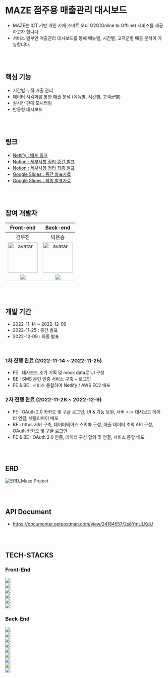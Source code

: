 # MAZE 점주용 매출관리 대시보드
- MAZE는 ICT 기반 개인 카페 스마트 오더 O2O(Online to Offline) 서비스를 제공하고자 합니다.
- 서비스 일부인 매출관리 대시보드를 통해 메뉴별, 시간별, 고객군별 매출 분석이 가능합니다.

</br>
</br>

## 핵심 기능
- 기간별 누적 매출 관리
- 데이터 시각화를 통한 매출 분석 (메뉴별, 시간별, 고객군별)
- 실시간 판매 모니터링
- 반응형 대시보드

</br>
</br>

## 링크
- <a href="https://maze-dashboard-wecode.netlify.app/">Netlify : 배포 링크</a>
- <a href="https://www.notion.so/Maze-Wecode-d73b4212f25e43ff968c5adc32cd6cdf">Notion : 세부사항 정리 중간 발표</a>
- <a href="https://plucky-fortnight-4e0.notion.site/Maze-Wecode-3d329a04d80d4c8292f0c880c74ff694">Notion : 세부사항 정리 최종 발표</a>
- <a href="https://docs.google.com/presentation/d/143y5fC5Mu6RUIq8OaurH0zLlxHBdAL6O8Y7xSRe5h9w/edit#slide=id.g197fe1dd980_0_10">Google Slides : 중간 발표자료</a>
- <a href="https://docs.google.com/presentation/d/1-o1-SoDOxlsqJgj1XzsN_1Ef2uD3fnc9Dmnf03DKeBM/edit#slide=id.gcb9a0b074_1_0">Google Slides : 최종 발표자료</a>

<br>
<br>

## 참여 개발자
|Front-end|Back-end|
| :--: | :--: |
|김우진|박은송|
|<img width="95px" height="95px" src="https://avatars.githubusercontent.com/u/111094669?v=4" alt="avatar"/> | <img width="95px" height="95px" src="https://avatars.githubusercontent.com/u/111448985?v=4" alt="avatar"/>|
|[<img src="https://img.shields.io/badge/GitHub-181717?style=for-the-badge&logo=GitHub&logoColor=white"/>](https://github.com/w00jinkim)|[<img src="https://img.shields.io/badge/GitHub-181717?style=for-the-badge&logo=GitHub&logoColor=white"/>](https://github.com/Eunsong-Park)|


</br>
</br>

## 개발 기간
- 2022-11-14 ~ 2022-12-09
- 2022-11-25 : 중간 발표
- 2022-12-09 : 최종 발표

</br>

### 1차 진행 완료 (2022-11-14 ~ 2022-11-25)
- FE : 대시보드 초기 기획 및 mock data로 UI 구성
- BE : SMS 본인 인증 서비스 구축 + 로그인
- FE & BE : 서비스 통합하여 Netlify / AWS EC2 배포

### 2차 진행 완료 (2022-11-28 ~ 2022-12-9)
- FE : OAuth 2.0 카카오 및 구글 로그인, UI & 기능 보완, 서버 <-> 대시보드 데이터 연결, 넷틀리파이 배포
- BE : https 서버 구축, 데이터베이스 스키마 구성, 매출 데이터 조회 API 구성, OAuth 카카오 및 구글 로그인
- FE & BE : OAuth 2.0 인증, 데이터 구성 합의 및 연결, 서비스 통합 배포

</br>
</br>

## ERD
![ERD_Maze Project](https://user-images.githubusercontent.com/111448985/206466653-8d2260c1-3ef4-454d-bfd7-5eeddadd7535.png)

</br>
</br>

## API Document
- https://documenter.getpostman.com/view/24184557/2s8YmULKdU

</br>
</br>

## TECH-STACKS 

### Front-End
<p>
<img src="https://img.shields.io/badge/JavaScript-F7DF1E?logo=JavaScript&logoColor=white&style=for-the-badge" /> <br>
<img src="https://img.shields.io/badge/React-61DAFB?logo=React&logoColor=white&style=for-the-badge" /> <br>
<img src="https://img.shields.io/badge/TailwindCSS-06B6D4?logo=TailwindCSS&logoColor=white&style=for-the-badge" /> <br>
<img src="https://img.shields.io/badge/Netlify-00C7B7?logo=Netlify&logoColor=white&style=for-the-badge" /> <br>
<img src="https://img.shields.io/badge/Kakao_API-FFCD00?logo=KakaoTalk&logoColor=white&style=for-the-badge" /> <br>
<img src="https://img.shields.io/badge/Google_API-4285F4?logo=Google&logoColor=white&style=for-the-badge" /> <br>
</p>
  
### Back-End
<p>
<img src="https://img.shields.io/badge/EC2-FF9900?logo=Amazon-EC2&logoColor=white&style=for-the-badge" /> <br>
<img src="https://img.shields.io/badge/RDS-527FFF?logo=Amazon-RDS&logoColor=white&style=for-the-badge" /> <br>
<img src="https://img.shields.io/badge/Node.js-339933?logo=Node.js&logoColor=white&style=for-the-badge" /> <br>
<img src="https://img.shields.io/badge/Express-000000?logo=Express&logoColor=white&style=for-the-badge" /> <br>
<img src="https://img.shields.io/badge/Sequelize-52B0E7?logo=Sequelize&logoColor=white&style=for-the-badge" /> <br>
<img src="https://img.shields.io/badge/mysql-4479A1?logo=mysql&logoColor=white&style=for-the-badge" /> <br>
<img src="https://img.shields.io/badge/redis-DC382D?logo=redis&logoColor=white&style=for-the-badge" /> <br>
<img src="https://img.shields.io/badge/Naver-31C954?logo=Naver&logoColor=white&style=for-the-badge" /> <br>
<img src="https://img.shields.io/badge/Amazon_AWS-232F3E?logo=AmazonAWS&logoColor=white&style=for-the-badge" /> <br>  
 </p>


